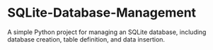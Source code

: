 # SQLite-Database-Management
A simple Python project for managing an SQLite database, including database creation, table definition, and data insertion.
